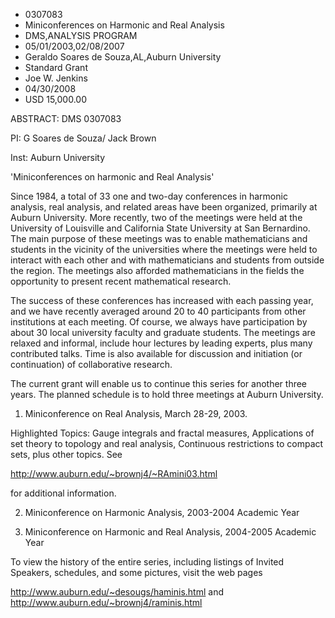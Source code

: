 
* 0307083
* Miniconferences on Harmonic and Real Analysis
* DMS,ANALYSIS PROGRAM
* 05/01/2003,02/08/2007
* Geraldo Soares de Souza,AL,Auburn University
* Standard Grant
* Joe W. Jenkins
* 04/30/2008
* USD 15,000.00

ABSTRACT: DMS 0307083

PI: G Soares de Souza/ Jack Brown

Inst: Auburn University

'Miniconferences on harmonic and Real Analysis'

Since 1984, a total of 33 one and two-day conferences in harmonic analysis,
real analysis, and related areas have been organized, primarily at Auburn
University. More recently, two of the meetings were held at the University of
Louisville and California State University at San Bernardino. The main purpose
of these meetings was to enable mathematicians and students in the vicinity of
the universities where the meetings were held to interact with each other and
with mathematicians and students from outside the region. The meetings also
afforded mathematicians in the fields the opportunity to present recent
mathematical research.

The success of these conferences has increased with each passing year, and we
have recently averaged around 20 to 40 participants from other institutions at
each meeting. Of course, we always have participation by about 30 local
university faculty and graduate students. The meetings are relaxed and informal,
include hour lectures by leading experts, plus many contributed talks. Time is
also available for discussion and initiation (or continuation) of collaborative
research.

The current grant will enable us to continue this series for another three
years. The planned schedule is to hold three meetings at Auburn University.

1. Miniconference on Real Analysis, March 28-29, 2003.

Highlighted Topics: Gauge integrals and fractal measures, Applications of set
theory to topology and real analysis, Continuous restrictions to compact sets,
plus other topics. See

http://www.auburn.edu/~brownj4/~RAmini03.html

for additional information.

2. Miniconference on Harmonic Analysis, 2003-2004 Academic Year

3. Miniconference on Harmonic and Real Analysis, 2004-2005 Academic Year

To view the history of the entire series, including listings of Invited
Speakers, schedules, and some pictures, visit the web pages

http://www.auburn.edu/~desougs/haminis.html and
http://www.auburn.edu/~brownj4/raminis.html






